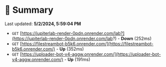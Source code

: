 # 📖 Summary
Last updated: **5/2/2024, 5:59:04 PM**

- `GET` [https://jupiterlab-render-0pdn.onrender.com/lab?](https://jupiterlab-render-0pdn.onrender.com/lab?) - **Down** (252ms)
- `GET` [https://filestreambot-b5k6.onrender.com/](https://filestreambot-b5k6.onrender.com/) - **Up** (352ms)
- `GET` [https://uploader-bot-v4-aggw.onrender.com/](https://uploader-bot-v4-aggw.onrender.com/) - **Up** (191ms)
